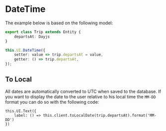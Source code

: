 <script setup>
import BaseDateTime from '../../../SRC/public/src/Components/Base/BaseDateTime.vue'
</script>

# DateTime

The example below is based on the following model:

```ts
export class Trip extends Entity {
    departsAt: Dayjs
}
```

```ts
this.UI.DateTime({
    setter: value => trip.departsAt = value,
    getter: () => trip.departsAt,
});
```

<BaseDateTime />

## To Local

All dates are automatically converted to UTC when saved to the database.
If you want to display the date to the user relative to his local time the `MM-DD` format you can do so with the following code:

```ts{2}
this.UI.Text({
    label: () => this.client.toLocalDate(trip.departsAt).format('MM-DD')
})
```